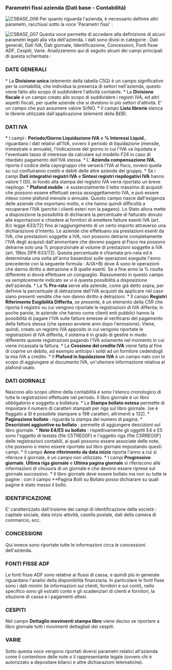 ### Parametri fissi azienda (Dati base - Contabilità)

![C5BASE_006](https://doc.smeup.com/immagini/MBDOC_OGG-P_C5HLP1/C5BASE_006.png)
Per quanto riguarda l'azienda, è necessario definire altri parametri, racchiusi sotto la voce 'Parametri fissi' : 

![C5BASE_007](https://doc.smeup.com/immagini/MBDOC_OGG-P_C5HLP1/C5BASE_007.png)
Questa voce permette di accedere alla definizione di alcuni parametri legati alla vita dell'azienda. I dati sono divisi in categorie :  Dati generali, Dati IVA, Dati giornale, Identificazione, Concessioni, Fonti fisse ADF, Cespiti, Varie.
                                                                                                  Analizzeremo qui di seguito alcuni dei campi principali di questa schermata : 
### DATE GENERALI
 \* La **Divisione unica**  (elemento della tabella C5Q) è un campo significativo per la contabilità, che individua la presenza di settori nell'azienda, questo viene fatto allo scopo di suddividere l'attività contabile.
 \* La **Divisione fiscale**  è un campo creato allo scopo di suddividere i registri IVA, ed altri aspetti fiscali, per quelle aziende che si dividono in più settori d'attività. E' un campo che può assumere valore SI/NO.
 \* Il campo **Lista librerie** elenca le librerie utilizzate dall'applicazione (elementi della B£B).

### DATI IVA
 \* I campi :  **Periodo/Giorno Liquidazione IVA** e **% Interessi Liquid.**, riguardano i dati relativi all'IVA, ovvero il periodo di liquidazione (mensile, trimestrale o annuale), l'indicazione del giorno in cui l'IVA va liquidata e l'eventuale tasso di interesse da calcolare sul modello F24 in caso di ritardato pagamento dell'IVA stessa.
 \* L' **Azienda compensazione IVA**, riporta il codice della capogruppo che verserà l'IVA al fisco, ovvero quella su cui confluiranno crediti e debiti delle altre aziende del gruppo.
 \* Se i campi **Dati integrativi registri IVA** e **Sintesi registri riepilogativi IVA** hanno valore 1 (SI), in fondo alla stampa del registro IVA verrà riportato un breve riepilogo.
 \* **Plafond mobile** :  è sostanzialmente il tetto massimo di acquisti che possono essere effettuati senza assoggettamento IVA, e può essere inteso come plafond mensile o annuale. Questo campo nasce dall'esigenza delle aziende che esportano molto, e che hanno quindi difficoltà a recuperare l'IVA (perchè i clienti esteri non la pagano). Lo Stato allora mette a disposizione la possibilità di dichiarare la percentuale di fatturato dovuto alle esportazioni e chiedere ai fornitori di emettere fatture esenti IVA (art. 8/c legge 633/72) fino al raggiungimento di un certo importo attraverso una dichiarazione d'intento. Le aziende che effettuano sia prestazioni esenti da IVA, che prestazioni soggette a IVA, non possono detrarre completamente l'IVA degli acquisti dall'ammontare che devono pagare al Fisco ma possono detrarne solo una % proporzionale al volume di prestazioni soggette a IVA (art. 19bis DPR 633/72). Questa percentuale è chiamata pro-rata ed è determinata una volta all'anno basandosi sulle operazioni eseguite l'anno precedente con la seguente formula :  A/(A+B) dove A sono le operazioni che danno diritto a detrazione e B quelle esenti. Se a fine anno la % risulta differente si dovrà effettuare un conguaglio. Riassumento in questo campo va semplicemente indicato se vi è questa possibilità a disposizione dell'azienda.
 \* La **% Pro-rata** serve alla aziende, come già detto sopra, per definire la percentuale di detrazione dell'IVA acquisti da applicare nel caso siano presenti vendite che non danno diritto a detrazioni.
 \* Il campo **Registri Riferimento Esigibilità Differita**, se presente, è un elemento della C5R che riporta il registro su cui vengono riportate le registrazioni di IVA differita; in poche parole, le aziende che hanno come clienti enti pubblici hanno la possibilità di pagare l'IVA sulle fatture emesse al verificarsi del pagamento della fattura stessa (che spesso avviene anni dopo l'emissione). Viene, quindi, creato un registro IVA apposito in cui vengono riportate le registrazioni di IVA differita, il sistema è in grado di gestire in modo differente queste registrazioni pagando l'IVA solamente nel momento in cui viene incassata la fattura.
 \* La **Cessione del credito IVA**  viene fatta al fine di coprire un debito, ad esempio anticipo i soldi ad un fornitore cedendogli la mia IVA a credito.
 \* Il **Plafond in liquidazione IVA**  è un campo nato con lo scopo di aggiungere al documento IVA, un'ulteriore informazione relativa al plafond usato.

### DATI GIORNALE
Nascono allo scopo ultimo della contabilità e sono l'elenco cronologico di tutte le registrazioni effettuate nel periodo. Il libro giornale è un libro obbligatorio e soggetto a bollatura.
 \* La **Stampa bollato estesa** permette di impostare il numero di caratteri stampati per riga sul libro giornale. (se è flaggato a SI è possibile stampare a 198 caratteri, altrimenti a 132).
 \* **Paginazione bollato** :  riguarda la stampa del numero di pagina.
 \* **Descrizioni aggiuntive su bollato** :  permette di aggiungere descizioni sul libro giornale.
 \* **Note E4/E5 su bollato** :  rispettivamente gli oggetti E4 e E5 sono l'oggetto di testata (file C5TREG0F) e l'oggetto riga (file C5RREG0F) delle registrazioni contabili, ai quali possono essere associate delle note, che possono o meno essere riportate sul libro giornale impostando questi campi.
 \* Il campo **Anno riferimento da data inizio** riporta l'anno a cui si riferisce il giornale, è un campo non utilizzato.
 \* I campi **Progressivo giornale**, **Ultima riga giornale** e **Ultima pagina giornale** si riferiscono alle informazioni di chiusura di un giornale e che devono essere riprese sul giornale successivo.
 \* Il libro giornale deve essere bollato ma non su tutte le pagine :  con il campo **Pagina Bolli su Bollato posso dichiarare su quali pagine è stato messo il bollo.

### IDENTIFICAZIONE
E' caratterizzato dall'insieme dei campi di identificazione della società :  capitale sociale, data inizio attività, casella postale, dati della camera di commercio, ecc.

### CONCESSIONI
Qui invece sono riportate tutte le informazioni circa le concessioni dell'azienda.

### FONTI FISSE ADF
Le fonti fisse ADF sono relative ai flussi di cassa, e quindi più in generale riguardano l'analisi della disponibilità finanziaria. In particolare le fonti fisse sono i dati minimi (le informazioni sui clienti, fornitori e sui conti), nello specifico sono gli estratti conto e gli scadenziari di clienti e fornitori, la situzione di cassa e i pagamenti attesi.

### CESPITI
Nel campo **Dettaglio movimenti stampa libro** viene deciso se riportare a libro giornale tutti i movimenti dettagliati dei cespiti.

### VARIE
Sotto questa voce vengono riportati diversi parametri relativi all'azienda come il contenitore delle note o il rappresentante legale (ovvero chi è autorizzato a depositare bilanci e altre dichiarazioni telematiche).
